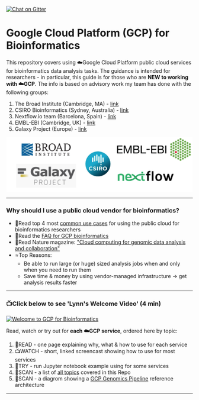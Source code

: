 [![Chat on Gitter](https://img.shields.io/gitter/room/gcp-for-bioinformatics/nextflow.svg?colorB=26af64&style=popout)](https://gitter.im/gcp-for-bioinformatics)

# Google Cloud Platform (GCP) for Bioinformatics
This repository covers using ☁️Google Cloud Platform public cloud services for bioinformatics data analysis tasks.  The guidance is intended for researchers - in particular, this guide is for those who are **NEW to working with ☁️GCP**.  The info is based on advisory work my team has done with the following groups:

1) The Broad Institute (Cambridge, MA) - [link](https://www.broadinstitute.org)
2) CSIRO Bioinformatics (Sydney, Australia) - [link](https://bioinformatics.csiro.au/)
3) Nextflow.io team (Barcelona, Spain) - [link](https://www.nextflow.io/about-us.html)
4) EMBL-EBI (Cambridge, UK) - [link](https://www.ebi.ac.uk/)
5) Galaxy Project (Europe) - [link](https://galaxyproject.org/cloud/)

[![bioinformatics-groups](/images/logos.png)]() 

---

### Why should I use a public cloud vendor for bioinformatics?

- 📗Read top 4 most [common use cases](https://github.com/lynnlangit/gcp-for-bioinformatics/blob/master/USING.md) for using the public cloud for bioinformatics researchers
- 📗Read the [FAQ for GCP bioinformatics](https://github.com/lynnlangit/gcp-for-bioinformatics/blob/master/FAQ.md)
- 📕Read Nature magazine: ["Cloud computing for genomic data analysis and collaboration"](https://www.nature.com/articles/nrg.2017.113)
- ⭐️Top Reasons:
    - Be able to run large (or huge) sized analysis jobs when and only when you need to run them
    - Save time & money by using vendor-managed infrastructure -> get analysis results faster

----

### 📺Click below to see 'Lynn's Welcome Video' (4 min) 

[![Welcome to GCP for Bioinformatics](http://img.youtube.com/vi/YoFkSVDlN6k/0.jpg)](http://www.youtube.com/watch?v=YoFkSVDlN6k "Welcome to GCP for Bioinformatics")

Read, watch or try out for **each ☁️GCP service**, ordered here by topic:  
1. 📗READ - one page explaining why, what & how to use for each service
2. 📺WATCH -  short, linked screencast showing how to use for most services
3. 📙TRY - run Jupyter notebook example using for some services 
4. 📘SCAN - a list of [all topics](https://github.com/lynnlangit/gcp-for-bioinformatics/blob/master/TOPICS.md) covered in this Repo
5. 📘SCAN - a diagrom showing a [GCP Genomics Pipeline](https://github.com/lynnlangit/gcp-for-bioinformatics/blob/master/ARCHITECTURE.md) reference architecture

-----

